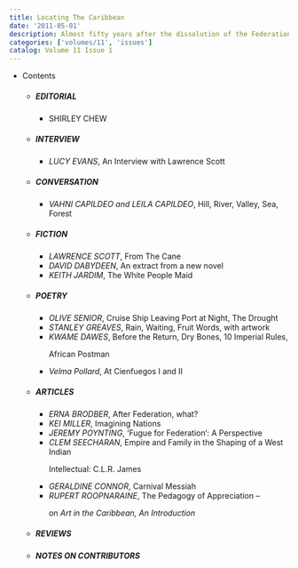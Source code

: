 ```yaml
---
title: Locating The Caribbean
date: '2011-05-01'
description: Almost fifty years after the dissolution of the Federation of the West Indies (1962), 'Locating the Caribbean' asks to what extent the notion still holds of Caribbean unity and, with it, a shared Caribbean cultural identity. The result - as is evident from the contents of the issue - is a cluster of lively and thought-provoking viewpoints, that range from the plainly dismissive to the searchingly sceptical to the quietly optimistic, and that often overlap or collide as they move between nation-state, region, and diaspora.
categories: ['volumes/11', 'issues']
catalog: Volume 11 Issue 1
---
```


<ul id="issue_contents">
    <li>Contents
        <ul>
            <li><h5>EDITORIAL</h5>
                <ul><li>SHIRLEY CHEW</li></ul>
            </li>
            <li><h5>INTERVIEW</h5>
                <ul>
                    <li><em>LUCY EVANS</em>, An Interview with Lawrence Scott</li>
                </ul>
            </li>
            <li><h5>CONVERSATION</h5>
                <ul>
                    <li><em>VAHNI CAPILDEO and LEILA CAPILDEO</em>, Hill, River, Valley, Sea, Forest</li>
                </ul>
            </li>
            <li><h5>FICTION</h5>
                <ul>
                    <li><em>LAWRENCE SCOTT</em>, From The Cane</li>
                    <li><em>DAVID DABYDEEN</em>, An extract from a new novel</li>
                    <li><em>KEITH JARDIM</em>, The White People Maid</li>
                </ul>
            </li>
            <li><h5>POETRY</h5>
                <ul>
                    <li><em>OLIVE SENIOR</em>, Cruise Ship Leaving Port at Night, The Drought</li>
                    <li><em>STANLEY GREAVES</em>, Rain, Waiting, Fruit Words, with artwork</li>
                    <li><em>KWAME DAWES</em>, Before the Return, Dry Bones, 10 Imperial Rules,
                        <p>African Postman</p></li>
                    <li><em>Velma Pollard</em>, At Cienfuegos I and II</li>
                </ul>
            </li>
            <li><h5>ARTICLES</h5>
                <ul>
                    <li><em>ERNA BRODBER</em>, After Federation, what?</li>
                    <li><em>KEI MILLER</em>, Imagining Nations</li>
                    <li><em>JEREMY POYNTING</em>, ‘Fugue for Federation‘: A Perspective</li>
                    <li><em>CLEM SEECHARAN</em>, Empire and Family in the Shaping of a West Indian
                        <p>Intellectual: C.L.R. James</p></li>
                    <li><em>GERALDINE CONNOR</em>, Carnival Messiah</li>
                    <li><em>RUPERT ROOPNARAINE</em>, The Pedagogy of Appreciation –
                        <p>on
                            <i>Art in the Caribbean, An Introduction</i></p>
                    </li>
                </ul>
            </li>
            <li><h5>REVIEWS</h5>
                <ul></ul>
            </li>
            <li><h5>NOTES ON CONTRIBUTORS</h5>
                <ul></ul>
            </li>
        </ul>
    </li>
</ul>